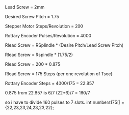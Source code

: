 Lead Screw = 2mm

Desired Screw Pitch = 1.75

Stepper Motor Steps/Revolution = 200

Rottary Encoder Pulses/Revolution = 4000


Rlead Screw = RSplindle * (Desire Pitch/Lead Screw Pitch)

Rlead Screw = Rspindle * (1.75/2)

Rlead Screw = 200 * 0.875

Rlead Screw = 175 Steps (per one revolution of Tsoc)

Rottary Encoder Steps = 4000/175 = 22.857


0.875 from 22.857 is 6/7
(22*6)/7 = 160/7

so i have to divide 160 pulses to 7 slots. 
int numbers175[] = {22,23,23,24,23,23,22};

<!-- 175/1 = 175 X
175/2 = 87.5 X
175/3 = 58.33333 X
175/4 = 43.75 X
175/5 = 35 X
175/6 = 29.1666 X
175/7 = 29.1666 X -->
